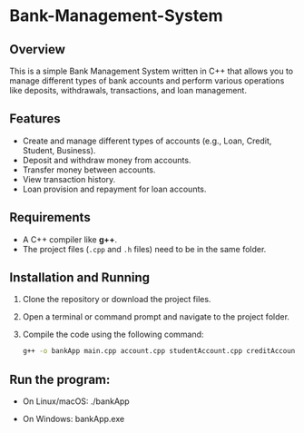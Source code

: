 # Bank-Management-System

## Overview

This is a simple Bank Management System written in C++ that allows you to manage different types of bank accounts and perform various operations like deposits, withdrawals, transactions, and loan management.

## Features

- Create and manage different types of accounts (e.g., Loan, Credit, Student, Business).
- Deposit and withdraw money from accounts.
- Transfer money between accounts.
- View transaction history.
- Loan provision and repayment for loan accounts.

## Requirements

- A C++ compiler like **g++**.
- The project files (`.cpp` and `.h` files) need to be in the same folder.

## Installation and Running

1. Clone the repository or download the project files.
2. Open a terminal or command prompt and navigate to the project folder.
3. Compile the code using the following command:

   ```bash
   g++ -o bankApp main.cpp account.cpp studentAccount.cpp creditAccount.cpp loanAccount.cpp specialCitizenAccount.cpp bussinessAccount.cpp savingAccount.cpp bank.cpp

## Run the program:

 - On Linux/macOS:
  ./bankApp

  - On Windows:
  bankApp.exe
